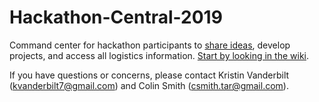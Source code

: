 # Hackathon-Central-2019

Command center for hackathon participants to [share ideas](https://github.com/IMCR-Hackathon/Hackathon-Central-2019/issues), develop projects, and access all logistics information. [Start by looking in the wiki](https://github.com/IMCR-Hackathon/Hackathon-Central-2019/wiki).

If you have questions or concerns, please contact Kristin Vanderbilt (kvanderbilt7@gmail.com) and Colin Smith (csmith.tar@gmail.com).

